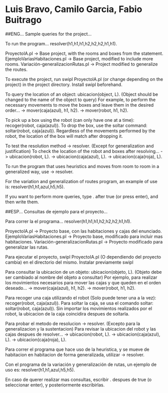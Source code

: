 # Luis Bravo, Camilo Garcia, Fabio Buitrago

##ENG...
Sample queries for the project...

To run the program... resolver(h1,h1,h1,h2,h2,h2,h1,h1).

ProyectoIA.pl -> Base project, with the rooms and boxes from the statement.
EjemploVariasHabitaciones.pl -> Base project, modified to include more rooms.
Variación-generalizacionRutas.pl -> Project modified to generalize the routes.

To execute the project, run swipl ProyectoIA.pl (or change depending on the project) in the project directory. Install swipl beforehand.

To query the location of an object: ubicacion(object, L). (Object should be changed to the name of the object to query)
For example, to perform the necessary movements to move the boxes and leave them in the desired order...
-> mover(caja(azul), h1, h2).
-> mover(robot, h1, h2).

To pick up a box using the robot (can only have one at a time): recoger(robot, caja(azul)).
To drop the box, use the soltar command: soltar(robot, caja(azul)).
Regardless of the movements performed by the robot, the location of the box will match after dropping it.

To test the resolution method -> resolver. (Except for generalization and justification)
To check the location of the robot and boxes after resolving...
-> ubicacion(robot, L).
-> ubicacion(caja(azul), L).
-> ubicacion(caja(roja), L).

To run the program that uses heuristics and moves from room to room in a generalized way, use -> resolver.

For the variation and generalization of routes program, an example of use is: resolver(h1,h1,azul,h5,h5).

If you want to perform more queries, type . after true (or press enter), and then write them.

##ESP...
Consultas de ejemplo para el proyecto...

Para correr la el programa... resolver(h1,h1,h1,h2,h2,h2,h1,h1).

ProyectoIA.pl -> Proyecto base, con las habitaciones y cajas del enunciado.
EjemploVariasHabitaciones.pl -> Proyecto base, modificado para incluir mas habitaciones.
Variación-generalizacionRutas.pl -> Proyecto modificado para generalizar las rutas.

Para ejecutar el proyecto, swipl ProyectoIA.pl (O dependiendo del proyecto cambia) en el directorio del mismo. Instalar previamente swipl

Para consultar la ubicacion de un objeto: ubicacion(objeto, L). (Objeto debe ser cambiado al nombre del objeto a consultar)
Por ejemplo, para realizar los movimientos necesarios para mover las cajas y que queden en el orden deseado...
-> mover(caja(azul), h1, h2).
-> mover(robot, h1, h2).

Para recoger una caja utilizando el robot (Solo puede tener una a la vez): recoger(robot, caja(azul)).
Para soltar la caja, se usa el comando soltar: soltar(robot, caja(azul)).
Sin importar los movimientos realizados por el robot, la ubicacion de la caja coincidira despues de soltarla.

Para probar el metodo de resolucion -> resolver. (Excepto para la generalizacion y la sustentacion)
Para revisar la ubicacion del robot y las cajas despues de resolver...
-> ubicacion(robot, L).
-> ubicacion(caja(azul), L).
-> ubicacion(caja(roja), L).

Para correr el programa que hace uso de la heuristica, y se mueve de habitacion en habitacion de forma generalizada,
utilizar -> resolver.

Con el programa de la variación y generalización de rutas, un ejemplo de uso es: resolver(h1,h1,azul,h5,h5).

En caso de querer realizar mas consultas, escribir . despues de true (o seleccionar enter), y posteriormente escribirlas.
